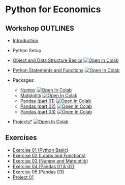 # Python for Economics

## Workshop OUTLINES

- [Introduction](https://github.com/saeed-saffari/Py-for-econ-workshop-win2022/blob/main/Lecture/Py%20for%20Econ-Intro-UT%20Workshop-Sum%202021.pdf)
- Python Setup
- [Object and Data Structure Basics](https://github.com/saeed-saffari/Py-for-econ-workshop-win2022/blob/main/Lecture/1.%20Data%20Structure%20Basics.ipynb) [![Open In Colab](https://colab.research.google.com/assets/colab-badge.svg)](https://colab.research.google.com/github/saeed-saffari/Py-for-econ-workshop-win2022/blob/main/Lecture/1.%20Data%20Structure%20Basics.ipynb)

- [Python Statements and Functions](https://github.com/saeed-saffari/Py-for-econ-workshop-win2022/blob/main/Lecture/2.%20Conditional%20Control%20and%20Function.ipynb) [![Open In Colab](https://colab.research.google.com/assets/colab-badge.svg)](https://colab.research.google.com/github/saeed-saffari/Py-for-econ-workshop-win2022/blob/main/Lecture/2.%20Conditional%20Control%20and%20Function.ipynb)

- Packages:
  - [Numpy](https://github.com/saeed-saffari/Py-for-econ-workshop-win2022/blob/main/Lecture/3.%20NumPy.ipynb) [![Open In Colab](https://colab.research.google.com/assets/colab-badge.svg)](https://colab.research.google.com/github/saeed-saffari/Py-for-econ-workshop-win2022/blob/main/Lecture/3.%20NumPy.ipynb)
  - [Matplotlib](https://github.com/saeed-saffari/Py-for-econ-workshop-win2022/blob/main/Lecture/4.%20Matplotlib.ipynb) [![Open In Colab](https://colab.research.google.com/assets/colab-badge.svg)](https://colab.research.google.com/github/saeed-saffari/Py-for-econ-workshop-win2022/blob/main/Lecture/4.%20Matplotlib.ipynb)
  - [Pandas (part 01)](https://github.com/saeed-saffari/Py-for-econ-workshop-win2022/blob/main/Lecture/5.%20Pandas%2001.ipynb) [![Open In Colab](https://colab.research.google.com/assets/colab-badge.svg)](https://colab.research.google.com/github/saeed-saffari/Py-for-econ-workshop-win2022/blob/main/Lecture/5.%20Pandas%2001.ipynb)
  - [Pandas (part 02)](https://github.com/saeed-saffari/Py-for-econ-workshop-win2022/blob/main/Lecture/6.%20Pandas%2002.ipynb) [![Open In Colab](https://colab.research.google.com/assets/colab-badge.svg)](https://colab.research.google.com/github/saeed-saffari/Py-for-econ-workshop-win2022/blob/main/Lecture/6.%20Pandas%2002.ipynb)
  - [Pandas (part 03)](https://github.com/saeed-saffari/Py-for-econ-workshop-win2022/blob/main/Lecture/7.%20Pandas%2003.ipynb) [![Open In Colab](https://colab.research.google.com/assets/colab-badge.svg)](https://colab.research.google.com/github/saeed-saffari/Py-for-econ-workshop-win2022/blob/main/Lecture/7.%20Pandas%2003.ipynb)
  
  
- [Projects*](https://github.com/saeed-saffari/Py-for-econ-workshop-win2022/blob/main/Lecture/Project%2001%20-%20Covid19%20confirmed%20cases.ipynb) [![Open In Colab](https://colab.research.google.com/assets/colab-badge.svg)](https://colab.research.google.com/github/saeed-saffari/Py-for-econ-workshop-win2022/blob/main/Lecture/Project%2001%20-%20Covid19%20confirmed%20cases.ipynb)

## Exercises
- [Exercise 01 (Python Basic)](https://drive.google.com/drive/folders/1laC6km39KitfD4LXf_shPtPri7KE61lW?usp=sharing)
- [Exercise 02 (Loops and Functions)](https://drive.google.com/file/d/19b9Kok6rXEq6tMggbH8T31M0TRv5sERj/view?usp=sharing)
- [Exercise 03 (Numpy and Matplotlib)](https://drive.google.com/file/d/19iBqxu3tUUIcahEOihPPxc51NTQm4na7/view?usp=sharing)
- [Exercise 04 (Pandas 01 & 02)](https://drive.google.com/file/d/10NSOodEOxluIRXD4RtWfbrAMybPbsM16/view?usp=sharing)
- [Exercise 05 (Pandas 03)](https://drive.google.com/file/d/1cuM6LpRN3__lQ3MtZzxJuW7aEjran9wE/view?usp=sharing)
- [Project 01](https://drive.google.com/file/d/1rJAPmNzSlMVoFexbEGPDJ3dedfTkcRxE/view?usp=sharing)


